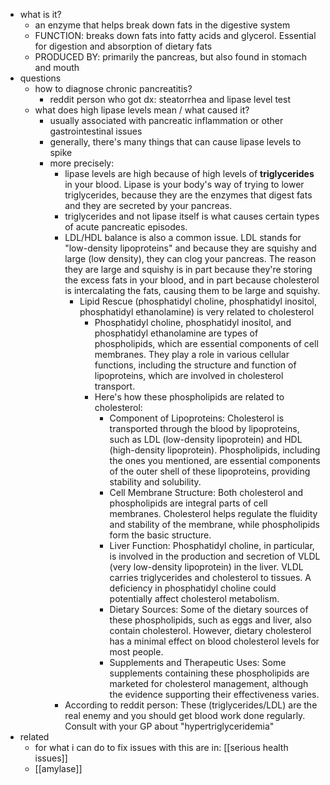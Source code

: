   * what is it?
    *  an enzyme that helps break down fats in the digestive system
    * FUNCTION: breaks down fats into fatty acids and glycerol. Essential for digestion and absorption of dietary fats
    * PRODUCED BY: primarily the pancreas, but also found in stomach and mouth
  * questions
    * how to diagnose chronic pancreatitis?
      * reddit person who got dx: steatorrhea and lipase level test
    * what does high lipase levels mean / what caused it?
      * usually associated with pancreatic inflammation or other gastrointestinal issues
      * generally, there's many things that can cause lipase levels to spike
      * more precisely:
        * lipase levels are high because of high levels of **triglycerides** in your blood. Lipase is your body's way of trying to lower triglycerides, because they are the enzymes that digest fats and they are secreted by your pancreas.
        * triglycerides and not lipase itself is what causes certain types of acute pancreatic episodes.
        * LDL/HDL balance is also a common issue. LDL stands for "low-density lipoproteins" and because they are squishy and large (low density), they can clog your pancreas. The reason they are large and squishy is in part because they're storing the excess fats in your blood, and in part because cholesterol is intercalating the fats, causing them to be large and squishy.
          * Lipid Rescue (phosphatidyl choline, phosphatidyl inositol, phosphatidyl ethanolamine) is very related to cholesterol
            * Phosphatidyl choline, phosphatidyl inositol, and phosphatidyl ethanolamine are types of phospholipids, which are essential components of cell membranes. They play a role in various cellular functions, including the structure and function of lipoproteins, which are involved in cholesterol transport.
            * Here's how these phospholipids are related to cholesterol:
              * Component of Lipoproteins: Cholesterol is transported through the blood by lipoproteins, such as LDL (low-density lipoprotein) and HDL (high-density lipoprotein). Phospholipids, including the ones you mentioned, are essential components of the outer shell of these lipoproteins, providing stability and solubility.
              * Cell Membrane Structure: Both cholesterol and phospholipids are integral parts of cell membranes. Cholesterol helps regulate the fluidity and stability of the membrane, while phospholipids form the basic structure.
              * Liver Function: Phosphatidyl choline, in particular, is involved in the production and secretion of VLDL (very low-density lipoprotein) in the liver. VLDL carries triglycerides and cholesterol to tissues. A deficiency in phosphatidyl choline could potentially affect cholesterol metabolism.
              * Dietary Sources: Some of the dietary sources of these phospholipids, such as eggs and liver, also contain cholesterol. However, dietary cholesterol has a minimal effect on blood cholesterol levels for most people.
              * Supplements and Therapeutic Uses: Some supplements containing these phospholipids are marketed for cholesterol management, although the evidence supporting their effectiveness varies.
        * According to reddit person: These (triglycerides/LDL) are the real enemy and you should get blood work done regularly. Consult with your GP about "hypertriglyceridemia"
  * related
    * for what i can do to fix issues with this are in: [[serious health issues]]
    * [[amylase]]